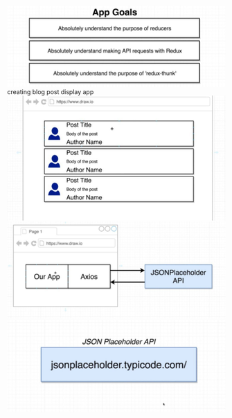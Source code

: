 <img src="./Assets/appGoals.jpg"><img>
creating blog post display app
<img src="./Assets/appLook.jpg"><img>
<img src="./Assets/JSONholder.jpg"></img>
<img src="./Assets/Apipaceholder.jpg"></img>